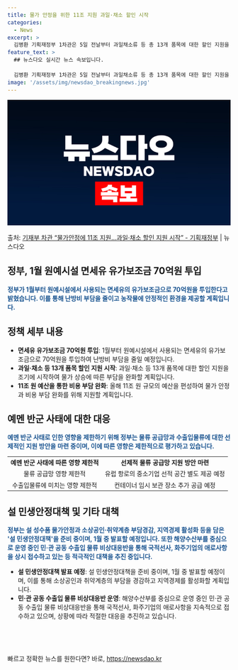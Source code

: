 ```yaml
---
title: 물가 안정을 위한 11조 지원 과일·채소 할인 시작
categories:
  - News
excerpt: >
  김병환 기획재정부 1차관은 5일 전날부터 과일채소류 등 총 13개 품목에 대한 할인 지원을 조기에 시작했다며…
feature_text: >
  ## 뉴스다오 실시간 뉴스 속보입니다.

  김병환 기획재정부 1차관은 5일 전날부터 과일채소류 등 총 13개 품목에 대한 할인 지원을 조기에 시작했다며…
image: '/assets/img/newsdao_breakingnews.jpg'
---
```


![뉴스다오 속보](/assets/img/newsdao_breakingnews.jpg)

<p>출처: <a href="https://newsdao.kr/2930" rel="dofollow">기재부 차관 “물가안정에 11조 지원…과일·채소 할인 지원 시작” - 기획재정부</a> | 뉴스다오</p>

<h2 data-ke-size="size16">정부, 1월 원예시설 면세유 유가보조금 70억원 투입</h2>
<p data-ke-size="size16"><b><span style="color: #1a5490;">정부가 1월부터 원예시설에서 사용되는 면세유의 유가보조금으로 70억원을 투입한다고 밝혔습니다. 이를 통해 난방비 부담을 줄이고 농작물에 안정적인 환경을 제공할 계획입니다.</span></b></p>
<h2 data-ke-size="size26">정책 세부 내용</h2>
<ul>
<li><b>면세유 유가보조금 70억원 투입</b>: 1월부터 원예시설에서 사용되는 면세유의 유가보조금으로 70억원을 투입하여 난방비 부담을 줄일 예정입니다.</li>
<li><b>과일·채소 등 13개 품목 할인 지원 시작</b>: 과일·채소 등 13개 품목에 대한 할인 지원을 조기에 시작하여 물가 상승에 따른 부담을 완화할 계획입니다.</li>
<li><b>11조 원 예산을 통한 비용 부담 완화</b>: 올해 11조 원 규모의 예산을 편성하여 물가 안정과 비용 부담 완화를 위해 지원할 계획입니다.</li>
</ul>
<h2 data-ke-size="size26">예멘 반군 사태에 대한 대응</h2>
<p data-ke-size="size16"><b><span style="color: #1a5490;">예멘 반군 사태로 인한 영향을 제한하기 위해 정부는 물류 공급망과 수출입물류에 대한 선제적인 지원 방안을 마련 중이며, 이에 따른 영향은 제한적으로 평가하고 있습니다.</span></b></p>
<table>
<tbody>
<tr>
<td style="text-align: center; height: 17px;"><b>예멘 반군 사태에 따른 영향 제한적</b></td>
<td style="text-align: center; height: 17px;"><b>선제적 물류 공급망 지원 방안 마련</b></td>
</tr>
<tr>
<td style="text-align: center; height: 17px;">물류 공급망 영향 제한적</td>
<td style="text-align: center; height: 17px;">유럽 항로의 중소기업 선적 공간 별도 제공 예정</td>
</tr>
<tr>
<td style="text-align: center; height: 17px;">수출입물류에 미치는 영향 제한적</td>
<td style="text-align: center; height: 17px;">컨테이너 임시 보관 장소 추가 공급 예정</td>
</tr>
</tbody>
</table>
<h2 data-ke-size="size26">설 민생안정대책 및 기타 대책</h2>
<p data-ke-size="size16"><b><span style="color: #1a5490;">정부는 설 성수품 물가안정과 소상공인·취약계층 부담경감, 지역경제 활성화 등을 담은 '설 민생안정대책'을 준비 중이며, 1월 중 발표할 예정입니다. 또한 해양수산부를 중심으로 운영 중인 민·관 공동 수출입 물류 비상대응반을 통해 국적선사, 화주기업의 애로사항을 상시 접수하고 있는 등 적극적인 대책을 추진 중입니다.</span></b></p>
<ul>
<li><b>설 민생안정대책 발표 예정</b>: 설 민생안정대책을 준비 중이며, 1월 중 발표할 예정이며, 이를 통해 소상공인과 취약계층의 부담을 경감하고 지역경제를 활성화할 계획입니다.</li>
<li><b>민·관 공동 수출입 물류 비상대응반 운영</b>: 해양수산부를 중심으로 운영 중인 민·관 공동 수출입 물류 비상대응반을 통해 국적선사, 화주기업의 애로사항을 지속적으로 접수하고 있으며, 상황에 따라 적절한 대응을 추진하고 있습니다.</li>
</ul>
<p data-ke-size="size16">&nbsp;</p>
<p data-ke-size="size16">&nbsp;</p> 

빠르고 정확한 뉴스를 원한다면? 바로, <a href="https://newsdao.kr" rel="dofollow">https://newsdao.kr</a>


    
